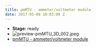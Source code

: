```yaml
---
title: pmMTU - ammeter/voltmeter module
date: 2017-05-08 10:03:00 Z
---
```


* **Stage:** ready
* ![preview-pmMTU_3D_002.jpeg](/uploads/pmMTU/preview-pmMTU_3D_002.jpeg)
* [pmMTU - ammeter/voltmeter module](/originals/pmmtu/)